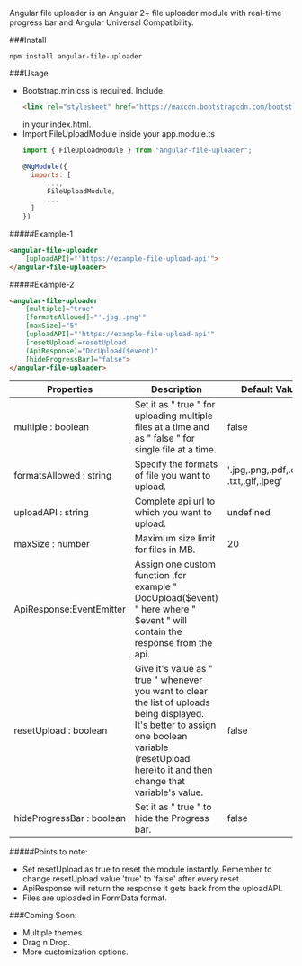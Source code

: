 Angular file uploader is an Angular 2+ file uploader module with real-time progress bar and Angular Universal Compatibility.

###Install
```
npm install angular-file-uploader
```
###Usage
- Bootstrap.min.css is required.
  Include 
  ```html
  <link rel="stylesheet" href="https://maxcdn.bootstrapcdn.com/bootstrap/3.3.7/css/bootstrap.min.css">
  ```
  in your index.html.
- Import FileUploadModule inside your app.module.ts 
  ```javascript
  import { FileUploadModule } from "angular-file-uploader";
  ```
  ```javascript
  @NgModule({
    imports: [
        ...,
        FileUploadModule,
        ...
    ]
  })
  ```
#####Example-1
```html
<angular-file-uploader
    [uploadAPI]="'https://example-file-upload-api'">
</angular-file-uploader>
```  
#####Example-2
```html
<angular-file-uploader
    [multiple]="true" 
    [formatsAllowed]="'.jpg,.png'" 
    [maxSize]="5" 
    [uploadAPI]="'https://example-file-upload-api'"
    [resetUpload]=resetUpload
    (ApiResponse)="DocUpload($event)"
    [hideProgressBar]="false">
</angular-file-uploader>
```  

| **Properties**             | **Description**                                                                                                                                                                       | **Default Value**                          |
|----------------------------|---------------------------------------------------------------------------------------------------------------------------------------------------------------------------------------|----------------------------------------|
| multiple : boolean         | Set it as " true " for uploading multiple files at a time and as " false " for single file at a time.                                                                                                                                 | false                                  |
| formatsAllowed : string    | Specify the formats of file you want to upload.                                                                                                                                       | '.jpg,.png,.pdf,.docx, .txt,.gif,.jpeg' |
| uploadAPI : string         | Complete api url to which you want to upload.                                                                                                                                         | undefined                              |
| maxSize : number           | Maximum size limit for files in MB.                                                                                                                                                   | 20                                     |
| ApiResponse:EventEmitter | Assign one custom function ,for example " DocUpload($event) " here where " $event " will contain the response from the api.                                                           |                                        |
| resetUpload : boolean      | Give it's value as " true " whenever you want to clear the list of  uploads being displayed. It's better to assign one boolean variable (resetUpload here)to it and then  change that variable's value. | false                                  |
| hideProgressBar : boolean | Set it as " true " to hide the Progress bar. | false |

#####Points to note:
- Set resetUpload as true to reset the module instantly.
    Remember to change resetUpload value 'true' to 'false' after every reset.
- ApiResponse will return the response it gets back from the uploadAPI. 
- Files are uploaded in FormData format.

###Coming Soon:
- Multiple themes.
- Drag n Drop.
- More customization options.